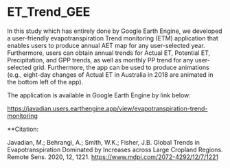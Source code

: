 # ET_Trend_GEE
In this study which has entirely done by Google Earth Engine, we developed a user-friendly evapotranspiration Trend monitoring (ETM) application that enables users to produce annual AET map for any user-selected year. Furthermore, users can obtain annual trends for Actual ET, Potential ET, Precipitation, and GPP trends, as well as monthly PP trend for any user-selected grid. Furthermore, the app can be used to produce animations (e.g., eight-day changes of Actual ET in Australia in 2018 are animated in the bottom left of the app).

The application is available in Google Earth Engine by link below:

https://javadian.users.earthengine.app/view/evapotranspiration-trend-monitoring


**Citation:

Javadian, M.; Behrangi, A.; Smith, W.K.; Fisher, J.B. Global Trends in Evapotranspiration Dominated by Increases across Large Cropland Regions. Remote Sens. 2020, 12, 1221.
https://www.mdpi.com/2072-4292/12/7/1221
